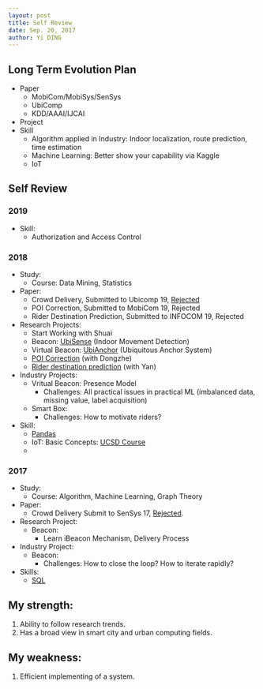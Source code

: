 ```yaml
---
layout: post
title: Self Review
date: Sep. 20, 2017
author: Yi DING
---
```


## Long Term Evolution Plan
* Paper
  * MobiCom/MobiSys/SenSys
  * UbiComp
  * KDD/AAAI/IJCAI
* Project
* Skill
  * Algorithm applied in Industry: Indoor localization, route prediction, time estimation
  * Machine Learning: Better show your capability via Kaggle
  * IoT



## Self Review

### 2019

* Skill:
  * Authorization and Access Control



### 2018

- Study:
  - Course: Data Mining, Statistics
- Paper:
  - Crowd Delivery, Submitted to Ubicomp 19, [Rejected](https://github.com/dymodi/Research-Projects/blob/master/Crowd-Delivery/IMWUT19-Comments.md)
  - POI Correction, Submitted to MobiCom 19, Rejected
  - Rider Destination Prediction, Submitted to INFOCOM 19, Rejected
- Research Projects:
  - Start Working with Shuai
  - Beacon: [UbiSense](https://github.com/dymodi/Research-Projects/tree/master/Shuai.Wang/UbiSense) (Indoor Movement Detection)
  - Virtual Beacon: [UbiAnchor](https://github.com/dymodi/Research-Projects/tree/master/Virtual-Beacon) (Ubiquitous Anchor System)
  - [POI Correction](https://github.com/dymodi/Research-Projects/tree/master/dongzhe.jiang/MobiCom-2019) (with Dongzhe)
  - [Rider destination prediction](https://github.com/dymodi/Research-Projects/tree/master/yan.zhang/INFOCOM-2019) (with Yan)
- Industry Projects:
  - Vritual Beacon: Presence Model
    - Challenges: All practical issues in practical ML (imbalanced data, missing value, label acquisition)
  - Smart Box:
    - Challenges: How to motivate riders?
- Skill:
  - [Pandas](https://dymodi.github.io/Toolbox/Pandas)
  - IoT: Basic Concepts: [UCSD Course](https://dymodi.github.io/Research/IoT/IoT-UCSD)
  - 

### 2017

* Study:
  * Course: Algorithm, Machine Learning, Graph Theory
* Paper:
  * Crowd Delivery Submit to SenSys 17, [Rejected](https://github.com/dymodi/Research-Projects/blob/master/Crowd-Delivery/Revision-History.md).
* Research Project:
  * Beacon: 
    * Learn iBeacon Mechanism, Delivery Process
* Industry Project:
  * Beacon: 
    * Challenges: How to close the loop?  How to iterate rapidly?
* Skills:
  * [SQL](https://dymodi.github.io/Toolbox/SQL-Tricks)



## My strength:

1. Ability to follow research trends.
2. Has a broad view in smart city and urban computing fields.

## My weakness:

1. Efficient implementing of a system.

